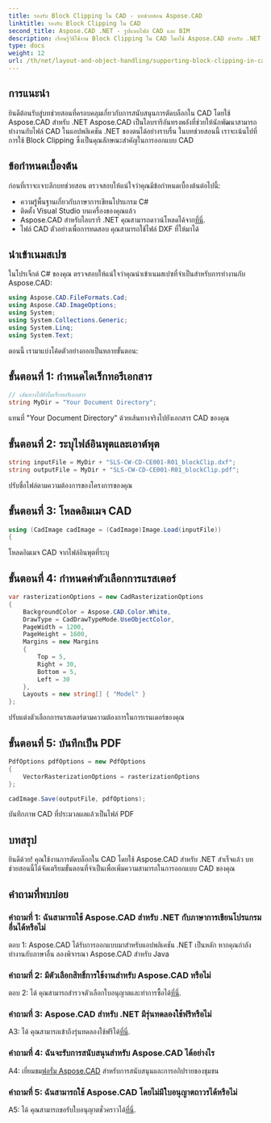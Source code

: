 ```yaml
---
title: รองรับ Block Clipping ใน CAD - บทช่วยสอน Aspose.CAD
linktitle: รองรับ Block Clipping ใน CAD
second_title: Aspose.CAD .NET - รูปแบบไฟล์ CAD และ BIM
description: เรียนรู้วิธีใช้งาน Block Clipping ใน CAD โดยใช้ Aspose.CAD สำหรับ .NET เพิ่มความสามารถในการออกแบบของคุณด้วยบทช่วยสอนทีละขั้นตอนนี้
type: docs
weight: 12
url: /th/net/layout-and-object-handling/supporting-block-clipping-in-cad/
---
```

## การแนะนำ

ยินดีต้อนรับสู่บทช่วยสอนที่ครอบคลุมเกี่ยวกับการสนับสนุนการตัดบล็อกใน CAD โดยใช้ Aspose.CAD สำหรับ .NET Aspose.CAD เป็นไลบรารีอันทรงพลังที่ช่วยให้นักพัฒนาสามารถทำงานกับไฟล์ CAD ในแอปพลิเคชัน .NET ของตนได้อย่างราบรื่น ในบทช่วยสอนนี้ เราจะเน้นไปที่การใช้ Block Clipping ซึ่งเป็นคุณลักษณะสำคัญในการออกแบบ CAD

## ข้อกำหนดเบื้องต้น

ก่อนที่เราจะเจาะลึกบทช่วยสอน ตรวจสอบให้แน่ใจว่าคุณมีข้อกำหนดเบื้องต้นต่อไปนี้:

- ความรู้พื้นฐานเกี่ยวกับภาษาการเขียนโปรแกรม C#
- ติดตั้ง Visual Studio บนเครื่องของคุณแล้ว
-  Aspose.CAD สำหรับไลบรารี .NET คุณสามารถดาวน์โหลดได้จาก[ที่นี่](https://releases.aspose.com/cad/net/).
- ไฟล์ CAD ตัวอย่างเพื่อการทดสอบ คุณสามารถใช้ไฟล์ DXF ที่ให้มาได้

## นำเข้าเนมสเปซ

ในโปรเจ็กต์ C# ของคุณ ตรวจสอบให้แน่ใจว่าคุณนำเข้าเนมสเปซที่จำเป็นสำหรับการทำงานกับ Aspose.CAD:

```csharp
using Aspose.CAD.FileFormats.Cad;
using Aspose.CAD.ImageOptions;
using System;
using System.Collections.Generic;
using System.Linq;
using System.Text;
```

ตอนนี้ เรามาแบ่งโค้ดตัวอย่างออกเป็นหลายขั้นตอน:

## ขั้นตอนที่ 1: กำหนดไดเร็กทอรีเอกสาร

```csharp
// เส้นทางไปยังไดเร็กทอรีเอกสาร
string MyDir = "Your Document Directory";
```

แทนที่ "Your Document Directory" ด้วยเส้นทางจริงไปยังเอกสาร CAD ของคุณ

## ขั้นตอนที่ 2: ระบุไฟล์อินพุตและเอาต์พุต

```csharp
string inputFile = MyDir + "SLS-CW-CD-CE001-R01_blockClip.dxf";
string outputFile = MyDir + "SLS-CW-CD-CE001-R01_blockClip.pdf";
```

ปรับชื่อไฟล์ตามความต้องการของโครงการของคุณ

## ขั้นตอนที่ 3: โหลดอิมเมจ CAD

```csharp
using (CadImage cadImage = (CadImage)Image.Load(inputFile))
{
```

โหลดอิมเมจ CAD จากไฟล์อินพุตที่ระบุ

## ขั้นตอนที่ 4: กำหนดค่าตัวเลือกการแรสเตอร์

```csharp
var rasterizationOptions = new CadRasterizationOptions
{
    BackgroundColor = Aspose.CAD.Color.White,
    DrawType = CadDrawTypeMode.UseObjectColor,
    PageWidth = 1200,
    PageHeight = 1600,
    Margins = new Margins
    {
        Top = 5,
        Right = 30,
        Bottom = 5,
        Left = 30
    },
    Layouts = new string[] { "Model" }
};
```

ปรับแต่งตัวเลือกการแรสเตอร์ตามความต้องการในการเรนเดอร์ของคุณ

## ขั้นตอนที่ 5: บันทึกเป็น PDF

```csharp
PdfOptions pdfOptions = new PdfOptions
{
    VectorRasterizationOptions = rasterizationOptions
};

cadImage.Save(outputFile, pdfOptions);
```

บันทึกภาพ CAD ที่ประมวลผลแล้วเป็นไฟล์ PDF

## บทสรุป

ยินดีด้วย! คุณใช้งานการตัดบล็อกใน CAD โดยใช้ Aspose.CAD สำหรับ .NET สำเร็จแล้ว บทช่วยสอนนี้ได้จัดเตรียมขั้นตอนที่จำเป็นเพื่อเพิ่มความสามารถในการออกแบบ CAD ของคุณ

## คำถามที่พบบ่อย

### คำถามที่ 1: ฉันสามารถใช้ Aspose.CAD สำหรับ .NET กับภาษาการเขียนโปรแกรมอื่นได้หรือไม่

ตอบ 1: Aspose.CAD ได้รับการออกแบบมาสำหรับแอปพลิเคชัน .NET เป็นหลัก หากคุณกำลังทำงานกับภาษาอื่น ลองพิจารณา Aspose.CAD สำหรับ Java

### คำถามที่ 2: มีตัวเลือกสิทธิ์การใช้งานสำหรับ Aspose.CAD หรือไม่

 ตอบ 2: ได้ คุณสามารถสำรวจตัวเลือกใบอนุญาตและทำการซื้อได้[ที่นี่](https://purchase.aspose.com/buy).

### คำถามที่ 3: Aspose.CAD สำหรับ .NET มีรุ่นทดลองใช้ฟรีหรือไม่

 A3: ได้ คุณสามารถเข้าถึงรุ่นทดลองใช้ฟรีได้[ที่นี่](https://releases.aspose.com/).

### คำถามที่ 4: ฉันจะรับการสนับสนุนสำหรับ Aspose.CAD ได้อย่างไร

 A4: เยี่ยมชม[ฟอรั่ม Aspose.CAD](https://forum.aspose.com/c/cad/19) สำหรับการสนับสนุนและการอภิปรายของชุมชน

### คำถามที่ 5: ฉันสามารถใช้ Aspose.CAD โดยไม่มีใบอนุญาตถาวรได้หรือไม่

 A5: ได้ คุณสามารถขอรับใบอนุญาตชั่วคราวได้[ที่นี่](https://purchase.aspose.com/temporary-license/).